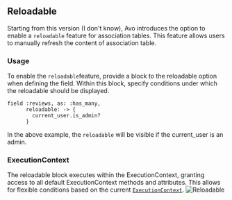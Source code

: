 ## Reloadable

Starting from this version (I don't know), Avo introduces the option to enable a `reloadable` feature for association tables. This feature allows users to manually refresh the content of association table.

### Usage
To enable the `reloadable`feature, provide a block to the reloadable option when defining the field. Within this block, specify conditions under which the reloadable should be displayed.
```
field :reviews, as: :has_many,
      reloadable: -> {
        current_user.is_admin?
      }
```
In the above example, the `reloadable` will be visible if the current_user is an admin.

### ExecutionContext
The reloadable block executes within the ExecutionContext, granting access to all default ExecutionContext methods and attributes. This allows for flexible conditions based on the current [`ExecutionContext`](./../execution-context).
<img :src="('/assets/img/reloadable.png')" alt="Reloadable" class="border mb-4" />
